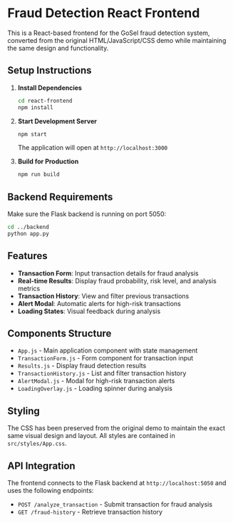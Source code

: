 # Fraud Detection React Frontend

This is a React-based frontend for the GoSel fraud detection system, converted from the original HTML/JavaScript/CSS demo while maintaining the same design and functionality.

## Setup Instructions

1. **Install Dependencies**
   ```bash
   cd react-frontend
   npm install
   ```

2. **Start Development Server**
   ```bash
   npm start
   ```
   The application will open at `http://localhost:3000`

3. **Build for Production**
   ```bash
   npm run build
   ```

## Backend Requirements

Make sure the Flask backend is running on port 5050:
```bash
cd ../backend
python app.py
```

## Features

- **Transaction Form**: Input transaction details for fraud analysis
- **Real-time Results**: Display fraud probability, risk level, and analysis metrics
- **Transaction History**: View and filter previous transactions
- **Alert Modal**: Automatic alerts for high-risk transactions
- **Loading States**: Visual feedback during analysis

## Components Structure

- `App.js` - Main application component with state management
- `TransactionForm.js` - Form component for transaction input
- `Results.js` - Display fraud detection results
- `TransactionHistory.js` - List and filter transaction history
- `AlertModal.js` - Modal for high-risk transaction alerts
- `LoadingOverlay.js` - Loading spinner during analysis

## Styling

The CSS has been preserved from the original demo to maintain the exact same visual design and layout. All styles are contained in `src/styles/App.css`.

## API Integration

The frontend connects to the Flask backend at `http://localhost:5050` and uses the following endpoints:
- `POST /analyze_transaction` - Submit transaction for fraud analysis
- `GET /fraud-history` - Retrieve transaction history
